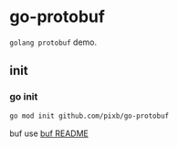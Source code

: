 # go-protobuf

`golang protobuf` demo.

## init

### go init

```bash
go mod init github.com/pixb/go-protobuf
```

buf use [buf README](./proto/README.md)
